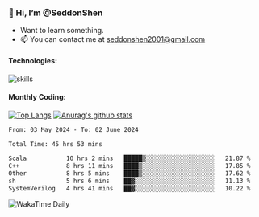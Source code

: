 ### 👋 Hi, I’m @SeddonShen
- Want to learn something.
- 📫 You can contact me at seddonshen2001@gmail.com

#### Technologies:

![skills](https://skillicons.dev/icons?i=scala,js,html,css,bootstrap,jquery,c,cpp,cloudflare,django,docker,flask,git,github,githubactions,linux,latex,mysql,nodejs,ps,php,pr,py,raspberrypi,redis,unreal,v,vscode,vue,bash)

#### Monthly Coding:
[![Top Langs](https://github-readme-stats.vercel.app/api/top-langs?username=seddonshen&show_icons=true&locale=en&layout=compact&hide=html&langs_count=8)](https://github.com/SeddonShen/)
[![Anurag's github stats](https://github-readme-stats.vercel.app/api?username=SeddonShen&count_private=true&show_icons=true)](https://github.com/anuraghazra/github-readme-stats)
<!--START_SECTION:waka-->

```txt
From: 03 May 2024 - To: 02 June 2024

Total Time: 45 hrs 53 mins

Scala           10 hrs 2 mins   █████▒░░░░░░░░░░░░░░░░░░░   21.87 %
C++             8 hrs 11 mins   ████▒░░░░░░░░░░░░░░░░░░░░   17.85 %
Other           8 hrs 5 mins    ████▒░░░░░░░░░░░░░░░░░░░░   17.62 %
sh              5 hrs 6 mins    ██▓░░░░░░░░░░░░░░░░░░░░░░   11.13 %
SystemVerilog   4 hrs 41 mins   ██▓░░░░░░░░░░░░░░░░░░░░░░   10.22 %
```

<!--END_SECTION:waka-->

![WakaTime Daily](https://wakatime.com/share/@seddon2001/61a7e342-5f12-4fea-bf92-1fac161e97d6.svg)
<!---
SeddonShen/SeddonShen is a ✨ special ✨ repository because its `README.md` (this file) appears on your GitHub profile.
You can click the Preview link to take a look at your changes.
--->
